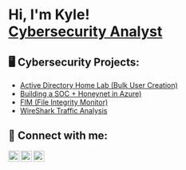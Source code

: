 <h1>Hi, I'm Kyle! <br/><a href="https://www.linkedin.com/in/kyle-berube-7573a3273/"> Cybersecurity Analyst</a>
<h2>🖥️ Cybersecurity Projects:</h2>

- [Active Directory Home Lab (Bulk User Creation)](https://github.com/kylenberube/AD-PS-Lab)
- [Building a SOC + Honeynet in Azure)](https://github.com/kylenberube/LABURL)
- [FIM (File Integrity Monitor)](https://github.com/jkylenberube/LABURL)
- [WireShark Traffic Analysis](https://github.com/kylenberube/LABURL)


<h2> 🤳 Connect with me:</h2>

[<img align="left" alt="KyleBerube | YouTube" width="22px" src="https://cdn.jsdelivr.net/npm/simple-icons@v3/icons/youtube.svg" />][youtube]
[<img align="left" alt="KyleBerube | Twitter" width="22px" src="https://cdn.jsdelivr.net/npm/simple-icons@v3/icons/twitter.svg" />][twitter]
[<img align="left" alt="KyleBerube | LinkedIn" width="22px" src="https://cdn.jsdelivr.net/npm/simple-icons@v3/icons/linkedin.svg" />][linkedin]

[twitter]: https://twitter.com/KyleBerube
[youtube]: https://www.youtube.com/c/KyleBerube
[linkedin]:https://www.linkedin.com/in/kyle-berube-7573a3273
